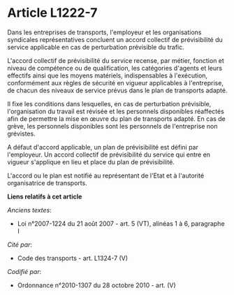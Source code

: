 # Article L1222-7

Dans les entreprises de transports, l'employeur et les organisations syndicales représentatives concluent un accord collectif
de prévisibilité du service applicable en cas de perturbation prévisible du trafic.

L'accord collectif de prévisibilité du service recense, par métier, fonction et niveau de compétence ou de qualification, les
catégories d'agents et leurs effectifs ainsi que les moyens matériels, indispensables à l'exécution, conformément aux règles
de sécurité en vigueur applicables à l'entreprise, de chacun des niveaux de service prévus dans le plan de transports adapté.

Il fixe les conditions dans lesquelles, en cas de perturbation prévisible, l'organisation du travail est révisée et les
personnels disponibles réaffectés afin de permettre la mise en œuvre du plan de transports adapté. En cas de grève, les
personnels disponibles sont les personnels de l'entreprise non grévistes.

A défaut d'accord applicable, un plan de prévisibilité est défini par l'employeur. Un accord collectif de prévisibilité du
service qui entre en vigueur s'applique en lieu et place du plan de prévisibilité.

L'accord ou le plan est notifié au représentant de l'Etat et à l'autorité organisatrice de transports.

**Liens relatifs à cet article**

_Anciens textes_:

  - Loi n°2007-1224 du 21 août 2007 - art. 5 (VT), alinéas 1 à 6, paragraphe I

_Cité par_:

  - Code des transports - art. L1324-7 (V)

_Codifié par_:

  - Ordonnance n°2010-1307 du 28 octobre 2010 - art. (V)
